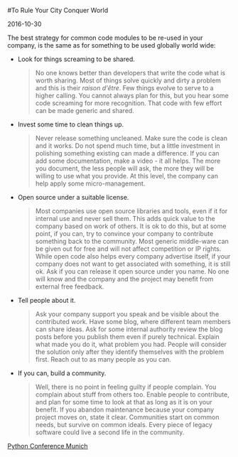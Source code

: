 #To Rule Your City Conquer World

2016-10-30

<!--- tags: architecture management -->

The best strategy for common code modules to be re-used in your company, is the same as for something to be used globally world wide:

* Look for things screaming to be shared.
    > No one knows better than developers that write the code what is worth sharing. Most of things solve quickly and dirty a problem and this is their *raison d'être*. Few things evolve to serve to a higher calling. You cannot always plan for this, but you hear some code screaming for more recognition. That code with few effort can be made generic and shared.
* Invest some time to clean things up.
    > Never release something uncleaned. Make sure the code is clean and it works. Do not spend much time, but a little investment in polishing something existing can made a difference. If you can add some documentation, make a video - it all helps. The more you document, the less people will ask, the more they will be willing to use what you provide. At this level, the company can help apply some micro-management.
* Open source under a suitable license.
    > Most companies use open source libraries and tools, even if it for internal use and never sell them. This adds quick value to the company based on work of others. It is ok to do this, but at some point, if you can, try to convince your company to contribute something back to the community. Most generic middle-ware can be given out for free and will not affect competition or IP rights. While open code also helps every company advertise itself, if your company does not want to get associated with something, it is still ok. Ask if you can release it open source under you name. No one will know and the company and the project may benefit from external free feedback. 
* Tell people about it.
    > Ask your company support you speak and be visible about the contributed work. Have some blog, where different team members can share ideas. Ask for some internal authority review the blog posts before you publish them even if purely technical. Explain what made you do it, what problem you had. People will consider the solution only after they identify themselves with the problem first. Reach out to as many people as you can.
* If you can, build a community.
    > Well, there is no point in feeling guilty if people complain. You complain about stuff from others too. Enable people to contribute, and plan for some time to look at that as long as it is on your benefit. If you abandon maintenance because your company project moves on, state it clear. Communities start on common needs, but survive on common ideals. Every piece of legacy software could live a second life in the community.
    
<ins class='nfooter'><a rel='next' id='fnext' href='#blog/2016/2016-10-29-Python-Conference-Munich.md'>Python Conference Munich</a></ins>
